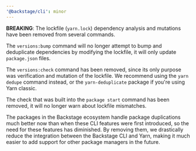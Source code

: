```yaml
---
'@backstage/cli': minor
---
```


**BREAKING**: The lockfile (`yarn.lock`) dependency analysis and mutations have been removed from several commands.

The `versions:bump` command will no longer attempt to bump and deduplicate dependencies by modifying the lockfile, it will only update `package.json` files.

The `versions:check` command has been removed, since its only purpose was verification and mutation of the lockfile. We recommend using the `yarn dedupe` command instead, or the `yarn-deduplicate` package if you're using Yarn classic.

The check that was built into the `package start` command has been removed, it will no longer warn about lockfile mismatches.

The packages in the Backstage ecosystem handle package duplications much better now than when these CLI features were first introduced, so the need for these features has diminished. By removing them, we drastically reduce the integration between the Backstage CLI and Yarn, making it much easier to add support for other package managers in the future.
